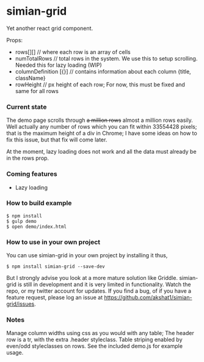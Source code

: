 # simian-grid

Yet another react grid component.

Props:
- rows[][]              // where each row is an array of cells
- numTotalRows          // total rows in the system. We use this to setup scrolling. Needed this for lazy loading (WIP)
- columnDefinition [{}] // contains information about each column {title, className}
- rowHeight             // px height of each row; For now, this must be fixed and same for all rows


### Current state

The demo page scrolls through ~~a million rows~~ almost a million rows easily. Well actually any number of rows which you can fit within 33554428 pixels; that is the maximum height of a div in Chrome; I have some ideas on how to fix this issue, but that fix will come later.

At the moment, lazy loading does not work and all the data must already be in the rows prop.

### Coming features

- Lazy loading

### How to build example

```
$ npm install
$ gulp demo
$ open demo/index.html
```

### How to use in your own project

You can use simian-grid in your own project by installing it thus,

```
$ npm install simian-grid --save-dev
```
But I strongly advise you look at a more mature solution like Griddle. simian-grid is still in development and it is very limited in functionality. Watch the repo, or my twitter account for updates. If you find a bug, of if you have a feature request, please log an issue at https://github.com/akshat1/simian-grid/issues.


### Notes

Manage column widths using css as you would with any table; The header row is a tr, with the extra .header styleclass. Table striping enabled by even/odd styleclasses on rows. See the included demo.js for example usage.
